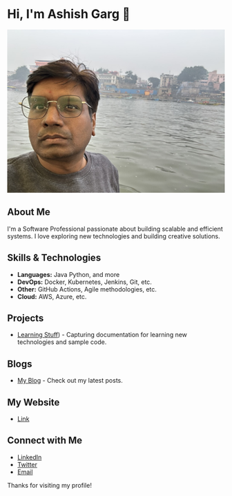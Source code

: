 # Hi, I'm Ashish Garg 👋

![Profile Picture](./MyPic.jpeg)

## About Me

I'm a Software Professional passionate about building scalable and efficient systems. I love exploring new technologies and 
building creative solutions.

## Skills & Technologies

- **Languages:** Java Python, and more
- **DevOps:** Docker, Kubernetes, Jenkins, Git, etc.
- **Other:** GitHub Actions, Agile methodologies, etc.
- **Cloud:** AWS, Azure, etc.

## Projects

- [Learning Stuff](https://github.com/imagarg01/LearningStuff)) - Capturing documentation for learning new technologies and sample code.

## Blogs

- [My Blog](https://yourblog.com) - Check out my latest posts.

## My Website

- [Link](https://imagarg.in/)

## Connect with Me

- [LinkedIn](https://www.linkedin.com/in/ashish-garg-5770298/)
- [Twitter](https://x.com/imagarg)
- [Email](mailto:garg2008@gmail.com)

Thanks for visiting my profile!
